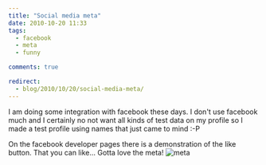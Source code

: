 ```yaml
---
title: "Social media meta"
date: 2010-10-20 11:33
tags:
  - facebook
  - meta
  - funny

comments: true

redirect:
  - blog/2010/10/20/social-media-meta/
---
```

I am doing some integration with facebook these days. I don't use facebook much and I certainly no not want all kinds of test data on my profile so I made a test profile using names that just came to mind :-P

On the facebook developer pages there is a demonstration of the like button. That you can like... Gotta love the meta!
![meta](/img/like.png "Facebook like button")
